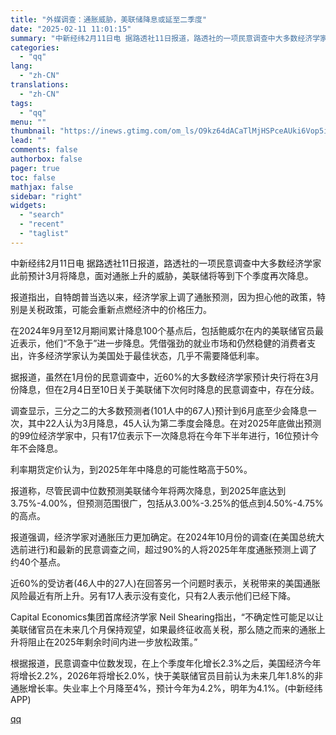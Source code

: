 ```yaml
---
title: "外媒调查：通胀威胁，美联储降息或延至二季度"
date: "2025-02-11 11:01:15"
summary: "中新经纬2月11日电 据路透社11日报道，路透社的一项民意调查中大多数经济学家此前预计3月将降息..."
categories:
  - "qq"
lang:
  - "zh-CN"
translations:
  - "zh-CN"
tags:
  - "qq"
menu: ""
thumbnail: "https://inews.gtimg.com/om_ls/O9kz64dACaTlMjHSPceAUki6Vop5iY6yboe91DU4ivZHcAA_640360/0"
lead: ""
comments: false
authorbox: false
pager: true
toc: false
mathjax: false
sidebar: "right"
widgets:
  - "search"
  - "recent"
  - "taglist"
---
```


中新经纬2月11日电 据路透社11日报道，路透社的一项民意调查中大多数经济学家此前预计3月将降息，面对通胀上升的威胁，美联储将等到下个季度再次降息。

报道指出，自特朗普当选以来，经济学家上调了通胀预测，因为担心他的政策，特别是关税政策，可能会重新点燃经济中的价格压力。

在2024年9月至12月期间累计降息100个基点后，包括鲍威尔在内的美联储官员最近表示，他们“不急于”进一步降息。凭借强劲的就业市场和仍然稳健的消费者支出，许多经济学家认为美国处于最佳状态，几乎不需要降低利率。

据报道，虽然在1月份的民意调查中，近60%的大多数经济学家预计央行将在3月份降息，但在2月4日至10日关于美联储下次何时降息的民意调查中，存在分歧。

调查显示，三分之二的大多数预测者(101人中的67人)预计到6月底至少会降息一次，其中22人认为3月降息，45人认为第二季度会降息。在对2025年底做出预测的99位经济学家中，只有17位表示下一次降息将在今年下半年进行，16位预计今年不会降息。

利率期货定价认为，到2025年年中降息的可能性略高于50%。

报道称，尽管民调中位数预测美联储今年将两次降息，到2025年底达到3.75%-4.00%，但预测范围很广，包括从3.00%-3.25%的低点到4.50%-4.75%的高点。

报道强调，经济学家对通胀压力更加确定。在2024年10月份的调查(在美国总统大选前进行)和最新的民意调查之间，超过90%的人将2025年年度通胀预测上调了约40个基点。

近60%的受访者(46人中的27人)在回答另一个问题时表示，关税带来的美国通胀风险最近有所上升。另有17人表示没有变化，只有2人表示他们已经下降。

Capital Economics集团首席经济学家 Neil Shearing指出，“不确定性可能足以让美联储官员在未来几个月保持观望，如果最终征收高关税，那么随之而来的通胀上升将阻止在2025年剩余时间内进一步放松政策。”

根据报道，民意调查中位数发现，在上个季度年化增长2.3%之后，美国经济今年将增长2.2%，2026年将增长2.0%，快于美联储官员目前认为未来几年1.8%的非通胀增长率。失业率上个月降至4%，预计今年为4.2%，明年为4.1%。(中新经纬APP)

[qq](https://new.qq.com/rain/a/20250211A0326H00)
